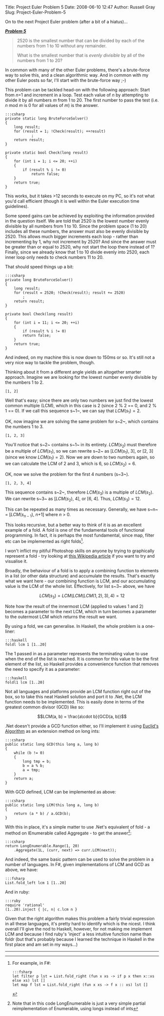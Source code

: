 Title: Project Euler Problem 5
Date: 2008-06-10 12:47
Author: Russell Gray
Slug: Project-Euler-Problem-5

On to the next Project Euler problem (after a bit of a hiatus)...

***[Problem
5](http://projecteuler.net/index.php?section=problems&id=5)***

> 2520 is the smallest number that can be divided by each of the numbers
> from 1 to 10 without any remainder.
>
> What is the smallest number that is *evenly divisible* by all of the
> numbers from 1 to 20?

In common with many of the other Euler problems, there's a brute-force
way to solve this, and a clean algorithmic way. And in common with my
other Euler posts so far, I'll start with the brute-force way ;-)

This problem can be tackled head-on with the following approach: Start
from *n*=1 and increment in a loop. Test each value of *n* by attempting
to divide it by all numbers *m* from 1 to 20. The first number to pass
the test (i.e. *n* mod *m* is 0 for all values of *m*) is the answer.

    :::csharp
    private static long BruteForceSolver()
    {
        long result;
        for (result = 1; !Check(result); ++result)
                ;
        return result;
    }

    private static bool Check(long result)
    {
        for (int i = 1; i <= 20; ++i)
        {
            if (result % i != 0)
                return false;
        }
        return true;
    }

This works, but it takes >12 seconds to execute on my PC, so it's not what
you'd call efficient (though it is well within the Euler execution time
guidelines).

Some speed gains can be achieved by exploiting the information provided in the
question itself. We are told that 2520 is the lowest number evenly divisible
by all numbers from 1 to 10. Since the problem space (1 to 20) includes all
these numbers, the answer must also be evenly divisible by 2520. This allows
much bigger increments each loop - rather than incrementing by 1, why not
increment by 2520? And since the answer must be greater than or equal to 2520,
why not start the loop there instead of 1? Finally, since we already know that
1 to 10 divide evenly into 2520, each inner loop only needs to check numbers
11 to 20.

That should speed things up a bit:

    :::csharp
    private long BruteForceSolver()
    {
        long result;
        for (result = 2520; !Check(result); result += 2520)
            ;
        return result;
    }

    private bool Check(long result)
    {
        for (int i = 11; i <= 20; ++i)
        {
            if (result % i != 0)
            return false;
        }
        return true;
    }

And indeed, on my machine this is now down to 150ms or so. It's still
not a very nice way to tackle the problem, though.

Thinking about it from a different angle yields an altogether smarter
approach. Imagine we are looking for the lowest number evenly divisible
by the numbers 1 to 2.

    [1, 2]

Well that's easy; since there are only two numbers we just find the
lowest common multiple (LCM), which in this case is 2 (since 2 % 2 == 0,
and 2 % 1 == 0). If we call this sequence s~1~, we can say that
$LCM(s_1)=2$.

OK, now imagine we are solving the same problem for s~2~, which contains
the numbers 1 to 3.

    [1, 2, 3]

You'll notice that s~2~ contains s~1~ in its entirety. $LCM(s_2)$ must
therefore be a multiple of $LCM(s_1)$, so we can rewrite s~2~ as
[$LCM(s_1)$, 3], or \[2, 3\] (since we know $LCM(s_1)=2$). Now we are down
to two numbers again, so we can calculate the LCM of 2 and 3, which is
6, so $LCM(s_2)=6$.

OK, now we solve the problem for the first 4 numbers (s~3~).

    [1, 2, 3, 4]

This sequence contains s~2~, therefore $LCM(s_3)$ is a multiple of
$LCM(s_2)$. We can rewrite s~3~ as [$LCM(s_2)$, 4], or [6, 4]. Thus,
$LCM(s_3)=12$.

This can be repeated as many times as necessary. Generally, we have
s~n~ = [$LCM(s_{n-1})$, *n*+1] where *n* > 0.

This looks recursive, but a better way to think of it is as an excellent
example of a fold. A fold is one of the fundamental tools of functional
programming. In fact, it is perhaps the most fundamental, since map,
filter etc can be implemented as right folds[^1].

I won't inflict my pitiful Photoshop skills on anyone by trying to
graphically represent a fold - try looking at [this Wikipedia
article](http://en.wikipedia.org/wiki/Fold_(higher-order_function)) if
you want to try and visualise it.

Broadly, the behaviour of a fold is to apply a combining function to
elements in a list (or other data structure) and accumulate the results.
That's exactly what we want here - our combining function is LCM, and
our accumulating value is the LCM of the whole list. Effectively, for
list s~3~ above, we have

$$LCM(s_3)=LCM(LCM(LCM(1,2),3),4)=12$$

Note how the result of the innermost LCM (applied to values 1 and 2)
becomes a parameter to the next LCM, which in turn becomes a parameter
to the outermost LCM which returns the result we want.

By using a fold, we can generalise. In Haskell, the whole problem is a
one-liner:

    :::haskell
    foldl lcm 1 [1..20]

The 1 passed in as a parameter represents the terminating value to use
when the end of the list is reached. It is common for this value to be
the first element of the list, so Haskell provides a convenience
function that removes the need to specify it as a parameter:

    :::haskell
    foldl1 lcm [1..20]

Not all languages and platforms provide an LCM function right out of the
box, so to take this neat Haskell solution and port it to .Net, the LCM
function needs to be implemented. This is easily done in terms of the
greatest common divisor (GCD) like so:

$$LCM(a, b) = \frac{a\cdot b}{GCD(a, b)}$$

.Net doesn't provide a GCD function either, so I'll implement it using
[Euclid's Algorithm](http://en.wikipedia.org/wiki/Euclidean_algorithm)
as an extension method on long ints:

    :::csharp
    public static long GCD(this long a, long b)
    {
        while (b != 0)
        {
            long tmp = b;
            b = a % b;
            a = tmp;
        }
        return a;
    }

With GCD defined, LCM can be implemented as above:

    :::csharp
    public static long LCM(this long a, long b)
    {
        return (a * b) / a.GCD(b);
    }

With this in place, it's a simple matter to use .Net's equivalent of
fold - a method on IEnumerable<T> called Aggregate - to get the
answer[^2]:

    :::csharp
    return LongEnumerable.Range(1, 20)
        .Aggregate(1L, (curr, next) => curr.LCM(next));

And indeed, the same basic pattern can be used to solve the problem in a
number of languages. In F#, given implementations of LCM and GCD as
above, we have:

    :::fsharp
    List.fold_left lcm 1 [1..20]

And in ruby:

    :::ruby
    require 'rational'
    (1..20).inject { |c, n| c.lcm n }

Given that the right algorithm makes this problem a fairly trivial
expression in all these languages, it's pretty hard to identify which is
the nicest. I think overall I'll give the nod to Haskell, however, for
not making me implement LCM and because I find ruby's 'inject' a less
intuitive function name than foldr (but that's probably because I
learned the technique in Haskell in the first place and am set in my
ways...)

* * * * *

[^1]: For example, in F#:

        :::fsharp
        let filter p lst = List.fold_right (fun x xs -> if p x then x::xs else xs) lst []
        let map f lst = List.fold_right (fun x xs -> f x :: xs) lst []

[^2]: Note that in this code LongEnumerable is just a very simple partial
reimplementation of Enumerable, using longs instead of ints
